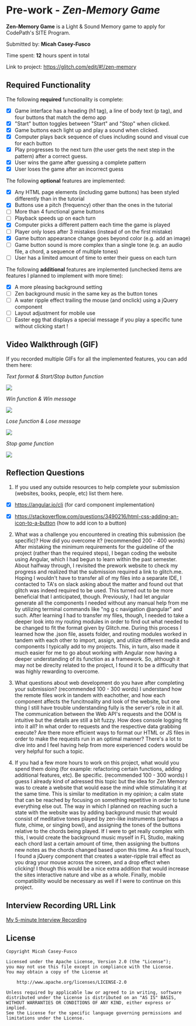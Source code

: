 # Pre-work - *Zen-Memory Game*

**Zen-Memory Game** is a Light & Sound Memory game to apply for CodePath's SITE Program. 

Submitted by: **Micah Casey-Fusco**

Time spent: **12** hours spent in total

Link to project: https://glitch.com/edit/#!/zen-memory

## Required Functionality

The following **required** functionality is complete:

* [x] Game interface has a heading (h1 tag), a line of body text (p tag), and four buttons that match the demo app
* [x] "Start" button toggles between "Start" and "Stop" when clicked. 
* [x] Game buttons each light up and play a sound when clicked. 
* [x] Computer plays back sequence of clues including sound and visual cue for each button
* [x] Play progresses to the next turn (the user gets the next step in the pattern) after a correct guess. 
* [x] User wins the game after guessing a complete pattern
* [x] User loses the game after an incorrect guess

The following **optional** features are implemented:

* [x] Any HTML page elements (including game buttons) has been styled differently than in the tutorial
* [x] Buttons use a pitch (frequency) other than the ones in the tutorial
* [ ] More than 4 functional game buttons
* [ ] Playback speeds up on each turn
* [x] Computer picks a different pattern each time the game is played
* [ ] Player only loses after 3 mistakes (instead of on the first mistake)
* [x] Game button appearance change goes beyond color (e.g. add an image)
* [ ] Game button sound is more complex than a single tone (e.g. an audio file, a chord, a sequence of multiple tones)
* [ ] User has a limited amount of time to enter their guess on each turn

The following **additional** features are implemented (unchecked items are features I planned to implement with more time):

- [x] A more pleasing background setting
- [ ] Zen background music in the same key as the button tones
- [ ] A water ripple effect trailing the mouse (and onclick) using a jQuery component
- [ ] Layout adjustment for mobile use
- [ ] Easter egg that displays a special message if you play a specific tune without clicking start !

## Video Walkthrough (GIF)

If you recorded multiple GIFs for all the implemented features, you can add them here:


*Text format & Start/Stop button function*

![](https://i.imgur.com/5SYzxIe.gif)


*Win function & Win message*

![](https://i.imgur.com/4WCWySf.gif)


*Lose function & Lose message*

![](https://i.imgur.com/htwJhZ7.gif)


*Stop game function*

![](https://i.imgur.com/XD2LkpC.gif)



## Reflection Questions
1. If you used any outside resources to help complete your submission (websites, books, people, etc) list them here. 
- [x] https://angular.io/cli (for card component implementation)
- [x] https://stackoverflow.com/questions/3490216/html-css-adding-an-icon-to-a-button (how to add icon to a button)


2. What was a challenge you encountered in creating this submission (be specific)? How did you overcome it? (recommended 200 - 400 words) 
After mistaking the minimum requirements for the guideline of the project (rather than the required steps), I began coding the website using Angular, which I had begun to learn within the past semester. About halfway through, I revisited the prework website to check my progress and realized that the submission required a link to glitch.me. Hoping I wouldn't have to transfer all of my files into a separate IDE, I contacted to TA's on slack asking about the matter and found out that glitch was indeed required to be used. This turned out to be more beneficial that I anticipated, though. Previously, I had let angular generate all the components I needed without any manual help from me by utilizing terminal commands like "ng g c navigation @angular" and such. After learning I had to transfer my files, though, I needed to take a deeper look into my routing modules in order to find out what needed to be changed to fit the format given by Glitch.me. During this process I learned how the .json file, assets folder, and routing modules worked in tandem with each other to import, assign, and utilize different media and components I typically add to my projects. This, in turn, also made it much easier for me to go about working with Angular now having a deeper understanding of its function as a framework. So, although it may not be direclty related to the project, I found it to be a difficulty that was highly rewarding to overcome.

3. What questions about web development do you have after completing your submission? (recommended 100 - 300 words) 
I understand how the remote files work in tandem with eachother, and how each component affects the funcitnoality and look of the website, but one thing I still have trouble understanding fully is the server's role in it all. The communication between the Web API's requests and the DOM is intuitive but the details are still a bit fuzzy. How does console logging fit into it all? In what order to requests and the respective data grabbing execute? Are there more efficient ways to format our HTML or JS files in order to make the requests run in an optimal manner? There's a lot to dive into and I feel having help from more experienced coders would be very helpful for such a topic.

4. If you had a few more hours to work on this project, what would you spend them doing (for example: refactoring certain functions, adding additional features, etc). Be specific. (recommended 100 - 300 words) 
I guess I already kind of adressed this topic but the idea for Zen Memory was to create a website that would ease the mind while stimulating it at the same time. This is similar to meditation in my opinion; a calm state that can be reached by focusing on something repetitive in order to tune everything else out. The way in which I planned on reaching such a state with the website was by adding background music that would consist of meditative tones played by zen-like instruments (perhaps a flute, chime, or singing bowl), and assigning the tones of the buttons relative to the chords being played. If I were to get really complex with this, I would create the background music myself in FL Studio, making each chord last a certain amount of time, then assigning the buttons new notes as the chords changed based upon this time. As a final touch, I found a jQuery component that creates a water-ripple trail effect as you drag your mouse across the screen, and a drop effect when clicking! I though this would be a nice extra addition that would increase the sites interactive nature and vibe as a whole. Finally, mobile compatibility would be necessary as well if I were to continue on this project.



## Interview Recording URL Link

[My 5-minute Interview Recording](your-link-here)


## License

    Copyright Micah Casey-Fusco

    Licensed under the Apache License, Version 2.0 (the "License");
    you may not use this file except in compliance with the License.
    You may obtain a copy of the License at

        http://www.apache.org/licenses/LICENSE-2.0

    Unless required by applicable law or agreed to in writing, software
    distributed under the License is distributed on an "AS IS" BASIS,
    WITHOUT WARRANTIES OR CONDITIONS OF ANY KIND, either express or implied.
    See the License for the specific language governing permissions and
    limitations under the License.